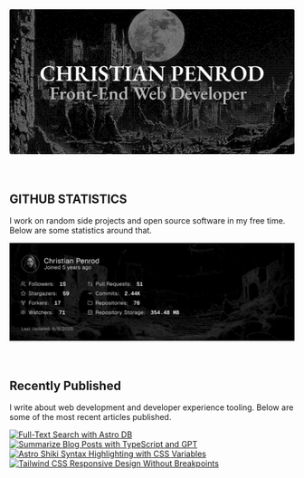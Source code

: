 
<picture>
  <source media="(prefers-color-scheme: dark)" srcset="assets/banner.dark.png?v=1b54f4dd-5fc4-4b46-8c6f-c318d4d8a764" width="843px" />
  <source media="(prefers-color-scheme: light)" srcset="assets/banner.light.png?v=1b54f4dd-5fc4-4b46-8c6f-c318d4d8a764" width="843px" />
  <img src="assets/banner.dark.png?v=1b54f4dd-5fc4-4b46-8c6f-c318d4d8a764" alt="Banner" width="843px" />
</picture>
<br />
<br />
<br />
<h2>GITHUB STATISTICS</h2>
<p>I work on random side projects and open source software in my free time. Below are some statistics around that.</p>
<picture>
  <source media="(prefers-color-scheme: dark)" srcset="assets/statistics.dark.png?v=1b54f4dd-5fc4-4b46-8c6f-c318d4d8a764" width="843px" />
  <source media="(prefers-color-scheme: light)" srcset="assets/statistics.light.png?v=1b54f4dd-5fc4-4b46-8c6f-c318d4d8a764" width="843px" />
  <img src="assets/statistics.dark.png?v=1b54f4dd-5fc4-4b46-8c6f-c318d4d8a764" alt="Github Statistics" width="843px" />
</picture>
<br />
<br />
<br />
<h2>Recently Published</h2>
<p>I write about web development and developer experience tooling. Below are some of the most recent articles published.</p>
<a href="https://christianpenrod.com/blog/full-text-search-with-astro-db"><img src="https://christianpenrod.com/blog/full-text-search-with-astro-db.png?v=1b54f4dd-5fc4-4b46-8c6f-c318d4d8a764" alt="Full-Text Search with Astro DB" width="421px" /></a>
<a href="https://christianpenrod.com/blog/summarize-blog-posts-with-typescript-and-gpt"><img src="https://christianpenrod.com/blog/summarize-blog-posts-with-typescript-and-gpt.png?v=1b54f4dd-5fc4-4b46-8c6f-c318d4d8a764" alt="Summarize Blog Posts with TypeScript and GPT" width="421px" /></a>
<a href="https://christianpenrod.com/blog/astro-shiki-syntax-highlighting-with-css-variables"><img src="https://christianpenrod.com/blog/astro-shiki-syntax-highlighting-with-css-variables.png?v=1b54f4dd-5fc4-4b46-8c6f-c318d4d8a764" alt="Astro Shiki Syntax Highlighting with CSS Variables" width="421px" /></a>
<a href="https://christianpenrod.com/blog/tailwindcss-responsive-design-without-breakpoints"><img src="https://christianpenrod.com/blog/tailwindcss-responsive-design-without-breakpoints.png?v=1b54f4dd-5fc4-4b46-8c6f-c318d4d8a764" alt="Tailwind CSS Responsive Design Without Breakpoints" width="421px" /></a>

